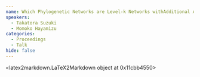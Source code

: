 ```yaml
---
name: Which Phylogenetic Networks are Level-k Networks withAdditional Arcs? Structure and Algorithms
speakers:
  - Takatora Suzuki
  - Momoko Hayamizu
categories:
  - Proceedings
  - Talk
hide: false
---
```


<latex2markdown.LaTeX2Markdown object at 0x11cbb4550>
